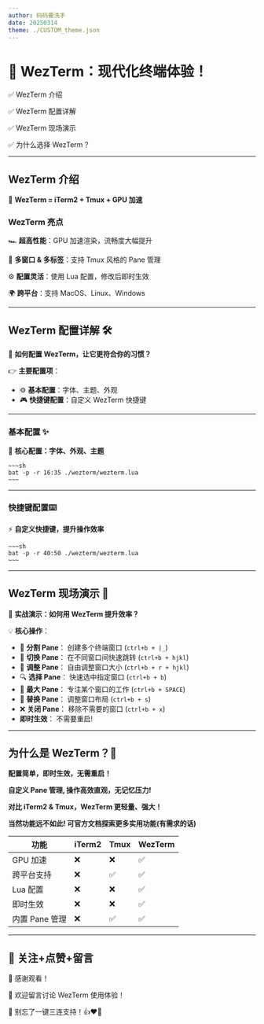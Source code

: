 ```yaml
---
author: 码码要洗手
date: 20250314
theme: ./CUSTOM_theme.json
---
```


# 🚀 **WezTerm：现代化终端体验！**

✅ WezTerm 介绍

✅ WezTerm 配置详解

✅ WezTerm 现场演示

✅ 为什么选择 WezTerm？

---

## WezTerm 介绍

🎯 **WezTerm = iTerm2 + Tmux + GPU 加速**

### **WezTerm 亮点**

🏎 **超高性能**：GPU 加速渲染，流畅度大幅提升

📂 **多窗口 & 多标签**：支持 Tmux 风格的 Pane 管理

⚙️ **配置灵活**：使用 Lua 配置，修改后即时生效

🌍 **跨平台**：支持 MacOS、Linux、Windows

---

## WezTerm 配置详解 🛠️

🔧 **如何配置 WezTerm，让它更符合你的习惯？**

👉 **主要配置项**：

- ⚙️ **基本配置**：字体、主题、外观
- 🎮 **快捷键配置**：自定义 WezTerm 快捷键

---

### 基本配置 ✨

📌 **核心配置：字体、外观、主题**

```
~~~sh
bat -p -r 16:35 ./wezterm/wezterm.lua
~~~
```

---

### 快捷键配置⌨️

⚡ **自定义快捷键，提升操作效率**

```
~~~sh
bat -p -r 40:50 ./wezterm/wezterm.lua
~~~
```

---

## WezTerm 现场演示 🚀

🎥 **实战演示：如何用 WezTerm 提升效率？**

💡 **核心操作**：

- 📌 **分割 Pane**： 创建多个终端窗口 (`ctrl+b + |_`)
- 🔄 **切换 Pane**： 在不同窗口间快速跳转 (`ctrl+b + hjkl`)
- 🔧 **调整 Pane**： 自由调整窗口大小 (`ctrl+b + r + hjkl`)
- 🔍 **选择 Pane**： 快速选中指定窗口 (`ctrl+b + b`)
- 🔳 **最大 Pane**： 专注某个窗口的工作 (`ctrl+b + SPACE`)
- 🔄 **替换 Pane**： 调整窗口布局 (`ctrl+b + s`)
- ❌ **关闭 Pane**： 移除不需要的窗口 (`ctrl+b + x`)
- **即时生效**： 不需要重启!

---

## 为什么是 WezTerm？🤔

**配置简单，即时生效，无需重启！**

**自定义 Pane 管理, 操作高效直观，无记忆压力!**

**对比 iTerm2 & Tmux，WezTerm 更轻量、强大！**

**当然功能远不如此! 可官方文档探索更多实用功能(有需求的话)**

| 功能           | iTerm2 | Tmux | WezTerm |
| -------------- | ------ | ---- | ------- |
| GPU 加速       | ❌     | ❌   | ✅      |
| 跨平台支持     | ❌     | ✅   | ✅      |
| Lua 配置       | ❌     | ❌   | ✅      |
| 即时生效       | ❌     | ❌   | ✅      |
| 内置 Pane 管理 | ❌     | ✅   | ✅      |

---

## 🎉 关注+点赞+留言

🙏 感谢观看！

📢 欢迎留言讨论 WezTerm 使用体验！

📌 别忘了一键三连支持！👍❤️🔄
